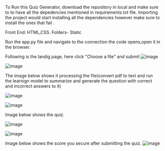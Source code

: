 To Run this Quiz Generator, download the repository in local and make sure to to have all the depedencies mentioned in requirements.txt file. Importing the project would start installing all the dependencies
however make sure to install the ones that fail . 

Front End: HTML,CSS.
Folders- Static

Run the app.py file and navigate to the connection the code opens,open it in the browser. 

Following is the landig page, here click "Choose a file" and submit
![image](https://github.com/user-attachments/assets/b3ecf059-92e4-4b8a-8cae-8ace147d775f)

![image](https://github.com/user-attachments/assets/749b1151-1281-4211-8611-cbb00c83e803)

The image below shows it processing the file(convert pdf to text and run the learnign model to summarize and generate the question with correct and incorrect answers to it)

![image](https://github.com/user-attachments/assets/72cc62e9-e121-49be-a7c7-39efe37c01fa)

![image](https://github.com/user-attachments/assets/c598b9a1-86cc-4e36-a466-670219d98bca)

Image below shows the quiz.

![image](https://github.com/user-attachments/assets/36deadb7-dbb9-489b-97d2-1dc23a230c1c)



![image](https://github.com/user-attachments/assets/7387af43-89c4-46df-b0f9-7df7d3325eeb)

Image below shows the score you secure after submitting the quiz.
![image](https://github.com/user-attachments/assets/c74d05c4-39c5-4816-b534-bb08c1ca6ea7)





